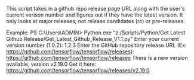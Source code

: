 This script takes in a github repo release page URL along with the user's current verison number and figures out if they have the latest version.
It only looks at major releases, not release candidates (rc) or pre-releases.

Example:
PS C:\Users\ADMIN> Python.exe "z:/Scripts/Python/Get Latest Github Release/Get_Latest_Github_Release_V1.1.py"
Enter your current version number (1.0.2): 1.2.3
Enter the GitHub repository release URL (Ex: https://github.com/tensorflow/tensorflow/releases): https://github.com/tensorflow/tensorflow/releases
There is a new version available, version v2.19.0
Get it here: https://github.com/tensorflow/tensorflow/releases/v2.19.0
